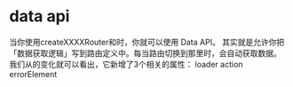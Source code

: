 # data api

当你使用createXXXXRouter和<RouterProvider>时，你就可以使用 Data API。
其实就是允许你把「数据获取逻辑」写到路由定义中。每当路由切换到那里时，会自动获取数据。
我们从<Route>的变化就可以看出，它新增了3个相关的属性：
loader
action
errorElement
